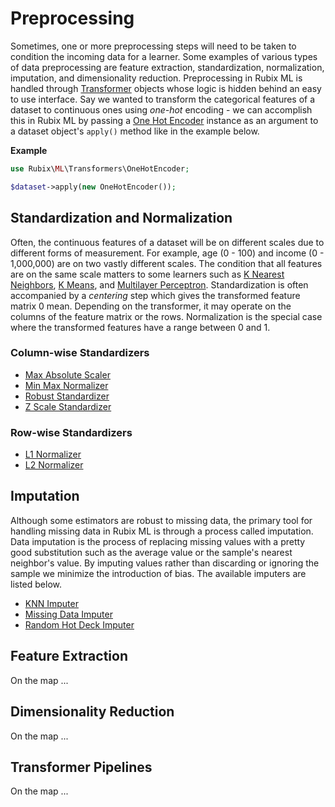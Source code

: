 # Preprocessing
Sometimes, one or more preprocessing steps will need to be taken to condition the incoming data for a learner. Some examples of various types of data preprocessing are feature extraction, standardization, normalization, imputation, and dimensionality reduction. Preprocessing in Rubix ML is handled through [Transformer](https://docs.rubixml.com/en/latest/transformers/api.html) objects whose logic is hidden behind an easy to use interface. Say we wanted to transform the categorical features of a dataset to continuous ones using *one-hot* encoding - we can accomplish this in Rubix ML by passing a [One Hot Encoder](https://docs.rubixml.com/en/latest/transformers/one-hot-encoder.html) instance as an argument to a dataset object's `apply()` method like in the example below.

**Example**

```php
use Rubix\ML\Transformers\OneHotEncoder;

$dataset->apply(new OneHotEncoder());
```

## Standardization and Normalization
Often, the continuous features of a dataset will be on different scales due to different forms of measurement. For example, age (0 - 100) and income (0 - 1,000,000) are on two vastly different scales. The condition that all features are on the same scale matters to some learners such as [K Nearest Neighbors](https://docs.rubixml.com/en/latest/classifiers/k-nearest-neighbors.html), [K Means](https://docs.rubixml.com/en/latest/clusterers/k-means.html), and [Multilayer Perceptron](https://docs.rubixml.com/en/latest/classifiers/multilayer-perceptron.html). Standardization is often accompanied by a *centering* step which gives the transformed feature matrix 0 mean. Depending on the transformer, it may operate on the columns of the feature matrix or the rows. Normalization is the special case where the transformed features have a range between 0 and 1.

### Column-wise Standardizers
- [Max Absolute Scaler](https://docs.rubixml.com/en/latest/transformers/max-absolute-scaler.html)
- [Min Max Normalizer](https://docs.rubixml.com/en/latest/transformers/min-max-normalizer.html)
- [Robust Standardizer](https://docs.rubixml.com/en/latest/transformers/robust-standardizer.html)
- [Z Scale Standardizer](https://docs.rubixml.com/en/latest/transformers/z-scale-standardizer.html)

### Row-wise Standardizers
- [L1 Normalizer](https://docs.rubixml.com/en/latest/transformers/l1-normalizer.html)
- [L2 Normalizer](https://docs.rubixml.com/en/latest/transformers/l2-normalizer.html)

## Imputation
Although some estimators are robust to missing data, the primary tool for handling missing data in Rubix ML is through a process called imputation. Data imputation is the process of replacing missing values with a pretty good substitution such as the average value or the sample's nearest neighbor's value. By imputing values rather than discarding or ignoring the sample we minimize the introduction of bias. The available imputers are listed below.

- [KNN Imputer](https://docs.rubixml.com/en/latest/transformers/knn-imputer.html)
- [Missing Data Imputer](https://docs.rubixml.com/en/latest/transformers/missing-data-imputer.html)
- [Random Hot Deck Imputer](https://docs.rubixml.com/en/latest/transformers/random-hot-deck-imputer.html)

## Feature Extraction

On the map ...

## Dimensionality Reduction

On the map ...

## Transformer Pipelines

On the map ...